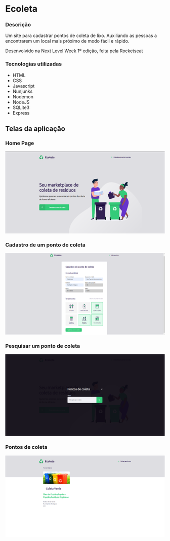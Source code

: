 # Ecoleta

### Descrição
<p>
Um site para cadastrar pontos de coleta de lixo. Auxiliando as pessoas a encontrarem um local mais próximo de modo fácil e rápido.

Desenvolvido na Next Level Week 1º edição, feita pela Rocketseat
<p/>

### Tecnologias utilizadas
- HTML 
- CSS
- Javascript
- Nunjunks
- Nodemon
- NodeJS
- SQLite3
- Express

## Telas da aplicação


### Home Page

<img src="HomePage.png"  >

### Cadastro de um ponto de coleta

<img src="CadastrarPonto.png"  >

### Pesquisar um ponto de coleta

<img src="PesquisarPonto.png">

### Pontos de coleta

<img src="Pontos.png" >
